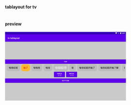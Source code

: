 #### tablayout for tv

#
#### preview

![image](https://github.com/153437803/module_tv_tablayout/blob/master/preview.gif )
